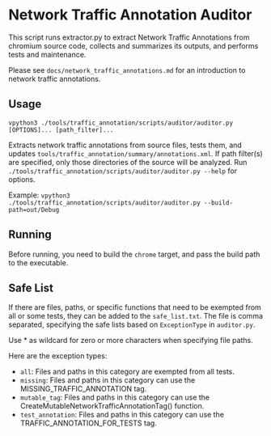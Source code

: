 # Network Traffic Annotation Auditor

This script runs extractor.py to extract Network Traffic Annotations
from chromium source code, collects and summarizes its outputs, and performs
tests and maintenance.

Please see `docs/network_traffic_annotations.md` for an introduction to network
traffic annotations.

## Usage

`vpython3 ./tools/traffic_annotation/scripts/auditor/auditor.py [OPTIONS]... [path_filter]...`

Extracts network traffic annotations from source files, tests them, and updates
`tools/traffic_annotation/summary/annotations.xml`. If path filter(s) are
specified, only those directories of the source will be analyzed.
Run `./tools/traffic_annotation/scripts/auditor/auditor.py --help` for options.

Example:
  `vpython3 ./tools/traffic_annotation/scripts/auditor/auditor.py --build-path=out/Debug`

## Running

Before running, you need to build the `chrome` target, and pass the build path
to the executable.

## Safe List

If there are files, paths, or specific functions that need to be exempted from
all or some tests, they can be added to the `safe_list.txt`. The file is comma
separated, specifying the safe lists based on `ExceptionType` in `auditor.py`.

Use * as wildcard for zero or more characters when specifying file paths.

Here are the exception types:
* `all`: Files and paths in this category are exempted from all tests.
* `missing`: Files and paths in this category can use the
  MISSING_TRAFFIC_ANNOTATION tag.
* `mutable_tag`: Files and paths in this category can use the
  CreateMutableNetworkTrafficAnnotationTag() function.
* `test_annotation`: Files and paths in this category can use the
  TRAFFIC_ANNOTATION_FOR_TESTS tag.
